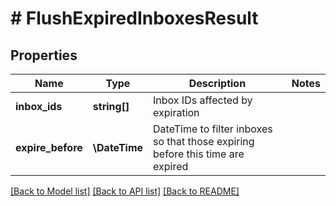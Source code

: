 # # FlushExpiredInboxesResult

## Properties

Name | Type | Description | Notes
------------ | ------------- | ------------- | -------------
**inbox_ids** | **string[]** | Inbox IDs affected by expiration |
**expire_before** | **\DateTime** | DateTime to filter inboxes so that those expiring before this time are expired |

[[Back to Model list]](../../README#models) [[Back to API list]](../../README#endpoints) [[Back to README]](../../README)
